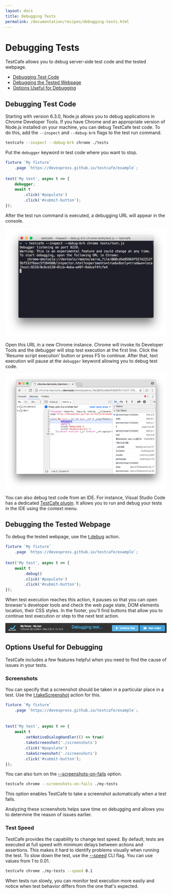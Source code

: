 ```yaml
---
layout: docs
title: Debugging Tests
permalink: /documentation/recipes/debugging-tests.html
---
```

# Debugging Tests

TestCafe allows you to debug server-side test code and the tested webpage.

* [Debugging Test Code](#debugging-test-code)
* [Debugging the Tested Webpage](#debugging-the-tested-webpage)
* [Options Useful for Debugging](#options-useful-for-debugging)

## Debugging Test Code

Starting with version 6.3.0, Node.js allows you to debug applications in Chrome Developer Tools.
If you have Chrome and an appropriate version of Node.js installed on your machine,
you can debug TestCafe test code.
To do this, add the `--inspect` and `--debug-brk` flags to the test run command.

```sh
testcafe --inspect --debug-brk chrome ./tests
```

Put the `debugger` keyword in test code where you want to stop.

```js
fixture `My fixture`
    .page `https://devexpress.github.io/testcafe/example`;

test('My test', async t => {
    debugger;
    await t
        .click('#populate')
        .click('#submit-button');
});
```

After the test run command is executed, a debugging URL will appear in the console.

![Console with a debugging URL](../../images/debugging/server-debugging-console.png)

Open this URL in a new Chrome instance. Chrome will invoke its Developer Tools and the debugger will stop test execution at the first line.
Click the 'Resume script execution' button or press F5 to continue. After that, text execution will pause at the `debugger` keyword allowing you to debug test code.

![Chrome Developer Tools](../../images/debugging/server-debugging-chrome.png)

You can also debug test code from an IDE.
For instance, Visual Studio Code has a dedicated [TestCafe plugin](https://github.com/romanresh/vscode-testcafe).
It allows you to run and debug your tests in the IDE using the context menu.

## Debugging the Tested Webpage

To debug the tested webpage, use the [t.debug](../test-api/actions/debug.md) action.

```js
fixture `My fixture`
    .page `https://devexpress.github.io/testcafe/example`;

test('My test', async t => {
    await t
        .debug()
        .click('#populate')
        .click('#submit-button');
});
```

When test execution reaches this action, it pauses so that you can open browser's developer tools
and check the web page state, DOM elements location, their CSS styles.
In the footer, you'll find buttons that allow you to continue test execution or step to the next test action.

![Page Footer when Debugging on a Client](../../images/debugging/client-debugging-footer.png)

## Options Useful for Debugging

TestCafe includes a few features helpful when you need to find the cause of issues in your tests.

### Screenshots

You can specify that a screenshot should be taken in a particular place in a test.
Use the [t.takeScreenshot](../test-api/actions/take-screenshot.md) action for this.

```js
fixture `My fixture`
    .page `https://devexpress.github.io/testcafe/example`;


test('My test', async t => {
    await t
        .setNativeDialogHandler(() => true)
        .takeScreenshot('./screenshots')
        .click('#populate')
        .takeScreenshot('./screenshots')
        .click('#submit-button');
});
```

You can also turn on the [--screenshots-on-fails](../using-testcafe/command-line-interface.html#-s---screenshots-on-fails)
option.

```sh
testcafe chrome --screenshots-on-fails ./my-tests
```

This option enables TestCafe to take a screenshot automatically when a test fails.

Analyzing these screenshots helps save time on debugging and allows you to determine the reason of issues earlier.

### Test Speed

TestCafe provides the capability to change test speed. By default, tests are executed at full speed with minimum delays between actions and assertions.
This makes it hard to identify problems visually when running the test.
To slow down the test, use the [--speed](../using-testcafe/command-line-interface.html#--speed-factor)
CLI flag. You can use values from 1 to 0.01.

```sh
testcafe chrome ./my-tests --speed 0.1
```

When tests run slowly, you can monitor test execution more easily and notice when test behavior differs from the one that's expected.